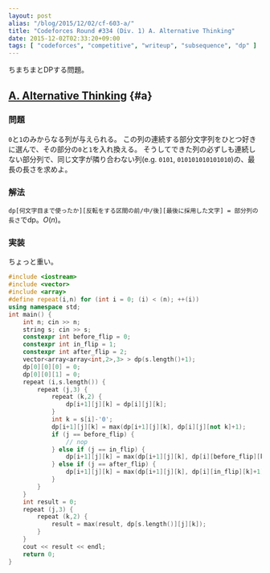 ```yaml
---
layout: post
alias: "/blog/2015/12/02/cf-603-a/"
title: "Codeforces Round #334 (Div. 1) A. Alternative Thinking"
date: 2015-12-02T02:33:20+09:00
tags: [ "codeforces", "competitive", "writeup", "subsequence", "dp" ]
---
```


ちまちまとDPする問題。

<!-- more -->

## [A. Alternative Thinking](http://codeforces.com/contest/603/problem/A) {#a}

### 問題

`0`と`1`のみからなる列が与えられる。
この列の連続する部分文字列をひとつ好きに選んで、その部分の`0`と`1`を入れ換える。
そうしてできた列の必ずしも連続しない部分列で、同じ文字が隣り合わない列(e.g. `0101`, `010101010101010`)の、最長の長さを求めよ。

### 解法

`dp[何文字目まで使ったか][反転をする区間の前/中/後][最後に採用した文字] = 部分列の長さ`でdp。$O(n)$。

### 実装

ちょっと重い。

``` c++
#include <iostream>
#include <vector>
#include <array>
#define repeat(i,n) for (int i = 0; (i) < (n); ++(i))
using namespace std;
int main() {
    int n; cin >> n;
    string s; cin >> s;
    constexpr int before_flip = 0;
    constexpr int in_flip = 1;
    constexpr int after_flip = 2;
    vector<array<array<int,2>,3> > dp(s.length()+1);
    dp[0][0][0] = 0;
    dp[0][0][1] = 0;
    repeat (i,s.length()) {
        repeat (j,3) {
            repeat (k,2) {
                dp[i+1][j][k] = dp[i][j][k];
            }
            int k = s[i]-'0';
            dp[i+1][j][k] = max(dp[i+1][j][k], dp[i][j][not k]+1);
            if (j == before_flip) {
                // nop
            } else if (j == in_flip) {
                dp[i+1][j][k] = max(dp[i+1][j][k], dp[i][before_flip][k]+1);
            } else if (j == after_flip) {
                dp[i+1][j][k] = max(dp[i+1][j][k], dp[i][in_flip][k]+1);
            }
        }
    }
    int result = 0;
    repeat (j,3) {
        repeat (k,2) {
            result = max(result, dp[s.length()][j][k]);
        }
    }
    cout << result << endl;
    return 0;
}
```
